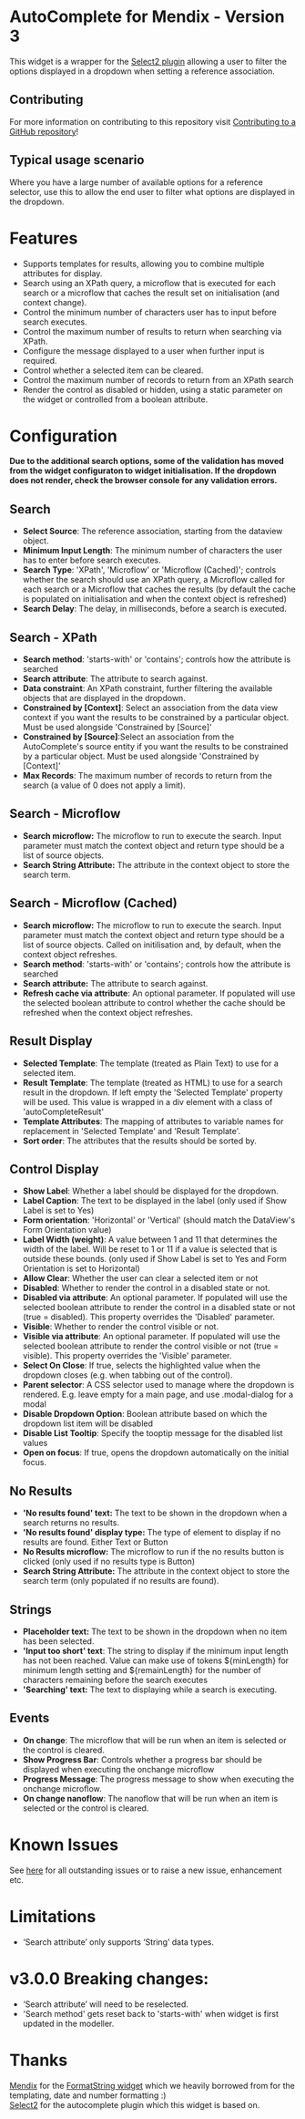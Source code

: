 # AutoComplete for Mendix - Version 3

This widget is a wrapper for the [Select2 plugin](https://select2.github.io/)  allowing a user to filter the options displayed in a dropdown when setting a reference association.

## Contributing

For more information on contributing to this repository visit [Contributing to a GitHub repository](https://world.mendix.com/display/howto50/Contributing+to+a+GitHub+repository)!

## Typical usage scenario

Where you have a large number of available options for a reference selector, use this to allow the end user to filter what options are displayed in the dropdown.

# Features

- Supports templates for results, allowing you to combine multiple attributes for display.
- Search using an XPath query, a microflow that is executed for each search or a microflow that caches the result set on initialisation (and context change).
- Control the minimum number of characters user has to input before search executes.
- Control the maximum number of results to return when searching via XPath.
- Configure the message displayed to a user when further input is required.
- Control whether a selected item can be cleared.
- Control the maximum number of records to return from an XPath search
- Render the control as disabled or hidden, using a static parameter on the widget or controlled from a boolean attribute.

# Configuration

**Due to the additional search options, some of the validation has moved from the widget configuraton to widget initialisation. If the dropdown does not render, check the browser console for any validation errors.**

## Search
- **Select Source**: The reference association, starting from the dataview object.
- **Minimum Input Length**: The minimum number of characters the user has to enter before search executes.
- **Search Type**: 'XPath', 'Microflow' or 'Microflow (Cached)'; controls whether the search should use an XPath query, a Microflow called for each search or a Microflow that caches the results (by default the cache is populated on initialisation and when the context object is refreshed)
- **Search Delay**: The delay, in milliseconds, before a search is executed.

## Search - XPath
- **Search method**: 'starts-with' or 'contains'; controls how the attribute is searched
- **Search attribute**: The attribute to search against.
- **Data constraint**: An XPath constraint, further filtering the available objects that are displayed in the dropdown.
- **Constrained by [Context]**: Select an association from the data view context if you want the results to be constrained by a particular object. Must be used alongside 'Constrained by [Source]' 
- **Constrained by [Source]**:Select an association from the AutoComplete's source entity if you want the results to be constrained by a particular object. Must be used alongside 'Constrained by [Context]'
- **Max Records**: The maximum number of records to return from the search (a value of 0 does not apply a limit).

## Search - Microflow
- **Search microflow:** The microflow to run to execute the search. Input parameter must match the context object and return type should be a list of source objects.
- **Search String Attribute:** The attribute in the context object to store the search term.

## Search - Microflow (Cached)
- **Search microflow:** The microflow to run to execute the search. Input parameter must match the context object and return type should be a list of source objects. Called on initilisation and, by default, when the context object refreshes.
- **Search method**: 'starts-with' or 'contains'; controls how the attribute is searched
- **Search attribute:** The attribute to search against.
- **Refresh cache via attribute**: An optional parameter. If populated will use the selected boolean attribute to control whether the cache should be refreshed when the context object refreshes.

## Result Display
- **Selected Template**: The template (treated as Plain Text) to use for a selected item. 
- **Result Template**: The template (treated as HTML) to use for a search result in the dropdown. If left empty the 'Selected Template' property will be used. This value is wrapped in a div element with a class of 'autoCompleteResult' 
- **Template Attributes**: The mapping of attributes to variable names for replacement in 'Selected Template' and 'Result Template'.
- **Sort order**: The attributes that the results should be sorted by.

## Control Display
- **Show Label**: Whether a label should be displayed for the dropdown.
- **Label Caption**: The text to be displayed in the label (only used if Show Label is set to Yes)
- **Form orientation**: 'Horizontal' or 'Vertical' (should match the DataView's Form Orientation value)
- **Label Width (weight)**: A value between 1 and 11 that determines the width of the label. Will be reset to 1 or 11 if a value is selected that is outside these bounds. (only used if Show Label is set to Yes and Form Orientation is set to Horizontal)
- **Allow Clear**: Whether the user can clear a selected item or not
- **Disabled**: Whether to render the control in a disabled state or not.
- **Disabled via attribute**: An optional parameter. If populated will use the selected boolean attribute to render the control in a disabled state or not (true = disabled). This property overrides the 'Disabled' parameter.
- **Visible**: Whether to render the control visible or not.
- **Visible via attribute**: An optional parameter. If populated will use the selected boolean attribute to render the control visible or not (true = visible). This property overrides the 'Visible' parameter.
- **Select On Close**: If true, selects the highlighted value when the dropdown closes (e.g. when tabbing out of the control).
- **Parent selector**: A CSS selector used to manage where the dropdown is rendered. E.g. leave empty for a main page, and use .modal-dialog for a modal
- **Disable Dropdown Option**: Boolean attribute based on which the dropdown list item will be disabled
- **Disable List Tooltip**: Specify the tooptip message for the disabled list values
- **Open on focus**: If true, opens the dropdown automatically on the initial focus.

## No Results
- **'No results found' text:** The text to be shown in the dropdown when a search returns no results.
- **'No results found' display type:** The type of element to display if no results are found. Either Text or Button
- **No Results microflow:** The microflow to run if the no results button is clicked (only used if no results type is Button)
- **Search String Attribute:** The attribute in the context object to store the search term (only populated if no results are found).

## Strings
- **Placeholder text:** The text to be shown in the dropdown when no item has been selected.
- **'Input too short' text**: The string to display if the minimum input length has not been reached. Value can make use of tokens ${minLength} for minimum length setting and ${remainLength} for the number of characters remaining before the search executes
- **'Searching' text:** The text to displaying while a search is executing.

## Events
- **On change**: The microflow that will be run when an item is selected or the control is cleared.
- **Show Progress Bar**: Controls whether a progress bar should be displayed when executing the onchange microflow
- **Progress Message**: The progress message to show when executing the onchange microflow.
- **On change nanoflow**: The nanoflow that will be run when an item is selected or the control is cleared.

# Known Issues

See [here](https://github.com/AuraQ/AutoCompleteForMendix/issues) for all outstanding issues or to raise a new issue, enhancement etc.

# Limitations

- ‘Search attribute’ only supports ‘String’ data types.

# v3.0.0 Breaking changes:
- ‘Search attribute’ will need to be reselected.
- 'Search method' gets reset back to 'starts-with' when widget is first updated in the modeller.

# Thanks

[Mendix](https://github.com/mendix) for the [FormatString widget](https://github.com/mendix/FormatString) which we heavily borrowed from for the templating, date and number formatting :)  
[Select2](https://github.com/select2) for the autocomplete plugin which this widget is based on.
